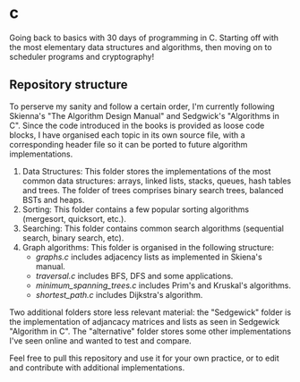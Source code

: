 # c
Going back to basics with 30 days of programming in C. Starting off with the most elementary data structures and algorithms, then moving on to scheduler programs and cryptography!

## Repository structure
To perserve my sanity and follow a certain order, I'm currently following Skienna's "The Algorithm Design Manual" and Sedgwick's "Algorithms in C". Since the code introduced in the books is provided as loose code blocks, I have organised each topic in its own source file, with a corresponding header file so it can be ported to future algorithm implementations.
1. Data Structures:
This folder stores the implementations of the most common data structures: arrays, linked lists, stacks, queues, hash tables and trees. The folder of trees comprises binary search trees, balanced BSTs and heaps.
2. Sorting:
This folder contains a few popular sorting algorithms (mergesort, quicksort, etc.). 
3. Searching:
This folder contains common search algorithms (sequential search, binary search, etc).
3. Graph algorithms:
This folder is organised in the following structure:
    - *graphs.c* includes adjacency lists as implemented in Skiena's manual.
    - *traversal.c* includes BFS, DFS and some applications.
    - *minimum_spanning_trees.c* includes Prim's and Kruskal's algorithms. 
    - *shortest_path.c* includes Dijkstra's algorithm.

Two additional folders store less relevant material: the "Sedgewick" folder is the implementation of adjancacy matrices and lists as seen in Sedgewick "Algorithm in C". The "alternative" folder stores some other implementations I've seen online and wanted to test and compare.



Feel free to pull this repository and use it for your own practice, or to edit and contribute with additional implementations.
